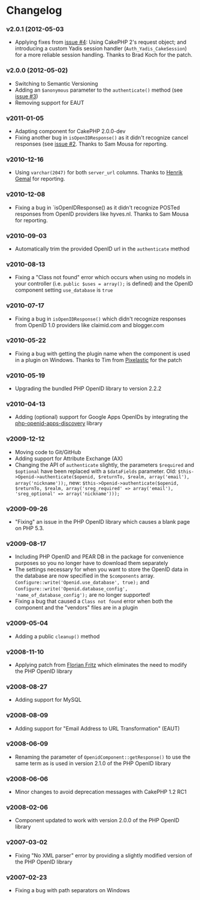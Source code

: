 # Changelog

### v2.0.1 (2012-05-03

* Applying fixes from [issue #4](https://github.com/cakebaker/openid-component/pull/4): Using CakePHP 2's request object; and introducing a custom Yadis session handler (`Auth_Yadis_CakeSession`) for a more reliable session handling. Thanks to Brad Koch for the patch.

### v2.0.0 (2012-05-02)

* Switching to Semantic Versioning
* Adding an `$anonymous` parameter to the `authenticate()` method (see [issue #3](https://github.com/cakebaker/openid-component/issues/3))
* Removing support for EAUT

### v2011-01-05

* Adapting component for CakePHP 2.0.0-dev
* Fixing another bug in `isOpenIDResponse()` as it didn't recognize cancel responses (see [issue #2](https://github.com/cakebaker/openid-component/issues#issue/2). Thanks to Sam Mousa for reporting.

### v2010-12-16

* Using `varchar(2047)` for both `server_url` columns. Thanks to [Henrik Gemal](http://gemal.dk/) for reporting.

### v2010-12-08

* Fixing a bug in `isOpenIDResponse() as it didn't recognize POSTed responses from OpenID providers like hyves.nl. Thanks to Sam Mousa for reporting.

### v2010-09-03

* Automatically trim the provided OpenID url in the `authenticate` method

### v2010-08-13

* Fixing a "Class not found" error which occurs when using no models in your controller (i.e. `public $uses = array();` is defined) and the OpenID component setting `use_database` is `true`

### v2010-07-17

* Fixing a bug in `isOpenIDResponse()` which didn't recognize responses from OpenID 1.0 providers like claimid.com and blogger.com

### v2010-05-22

* Fixing a bug with getting the plugin name when the component is used in a plugin on Windows. Thanks to Tim from [Pixelastic](http://pixelastic.com/) for the patch

### v2010-05-19

* Upgrading the bundled PHP OpenID library to version 2.2.2

### v2010-04-13

* Adding (optional) support for Google Apps OpenIDs by integrating the [php-openid-apps-discovery](http://code.google.com/p/php-openid-apps-discovery/) library

### v2009-12-12

* Moving code to Git/GitHub
* Adding support for Attribute Exchange (AX)
* Changing the API of `authenticate` slightly, the parameters `$required` and `$optional` have been replaced with a `$dataFields` parameter. Old: `$this->Openid->authenticate($openid, $returnTo, $realm, array('email'), array('nickname'));`, new: `$this->Openid->authenticate($openid, $returnTo, $realm, array('sreg_required' => array('email'), 'sreg_optional' => array('nickname')));`

### v2009-09-26

* "Fixing" an issue in the PHP OpenID library which causes a blank page on PHP 5.3.

### v2009-08-17

* Including PHP OpenID and PEAR DB in the package for convenience purposes so you no longer have to download them separately
* The settings necessary for when you want to store the OpenID data in the database are now specified in the `$components` array. `Configure::write('Openid.use_database', true);` and `Configure::write('Openid.database_config', 'name_of_database_config');` are no longer supported!
* Fixing a bug that caused a `Class not found` error when both the component and the "vendors" files are in a plugin

### v2009-05-04

* Adding a public `cleanup()` method

### v2008-11-10

* Applying patch from [Florian Fritz](http://florianfritz.de/) which eliminates the need to modify the PHP OpenID library

### v2008-08-27

* Adding support for MySQL

### v2008-08-09

* Adding support for "Email Address to URL Transformation" (EAUT)

### v2008-06-09

* Renaming the parameter of `OpenidComponent::getResponse()` to use the same term as is used in version 2.1.0 of the PHP OpenID library

### v2008-06-06

* Minor changes to avoid deprecation messages with CakePHP 1.2 RC1

### v2008-02-06

* Component updated to work with version 2.0.0 of the PHP OpenID library

### v2007-03-02

* Fixing "No XML parser" error by providing a slightly modified version of the PHP OpenID library

### v2007-02-23

* Fixing a bug with path separators on Windows
